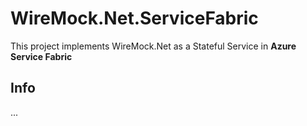 # WireMock.Net.ServiceFabric
This project implements WireMock.Net as a Stateful Service in **Azure Service Fabric**

## Info
...
